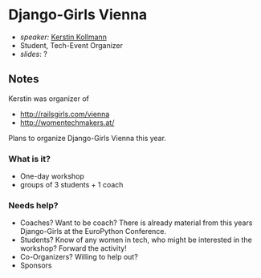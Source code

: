 # Django-Girls Vienna

* *speaker:* [Kerstin Kollmann](kerstinkollmann.com)
* Student, Tech-Event Organizer
* *slides*: ?

## Notes

Kerstin was organizer of

* http://railsgirls.com/vienna
* http://womentechmakers.at/

Plans to organize Django-Girls Vienna this year.

### What is it?

* One-day workshop
* groups of 3 students + 1 coach

### Needs help?

* Coaches? Want to be coach? There is already material from this years Django-Girls at the EuroPython Conference.
* Students? Know of any women in tech, who might be interested in the workshop? Forward the activity!
* Co-Organizers? Willing to help out?
* Sponsors
